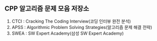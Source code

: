 ﻿## CPP 알고리즘 문제 모음 저장소
1. CTCI : Cracking The Coding Interview(코딩 인터뷰 완전 분석)  
2. APSS : Algorithmic Problem Solving Strategies(알고리즘 문제 해결 전략)
3. SWEA : SW Expert Academy(삼성 SW Expert Academy)